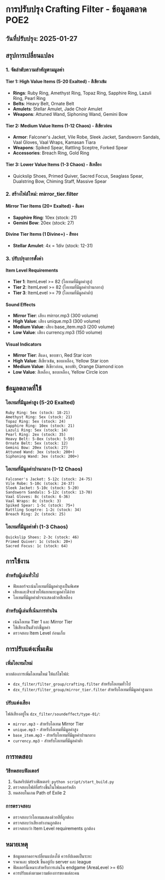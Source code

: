 # การปรับปรุง Crafting Filter - ข้อมูลตลาด POE2

## วันที่ปรับปรุง: 2025-01-27

## สรุปการเปลี่ยนแปลง

### 1. จัดลำดับความสำคัญตามมูลค่า

#### Tier 1: High Value Items (5-20 Exalted) - สีเขียวเข้ม
- **Rings**: Ruby Ring, Amethyst Ring, Topaz Ring, Sapphire Ring, Lazuli Ring, Pearl Ring
- **Belts**: Heavy Belt, Ornate Belt  
- **Amulets**: Stellar Amulet, Jade Choir Amulet
- **Weapons**: Attuned Wand, Siphoning Wand, Gemini Bow

#### Tier 2: Medium Value Items (1-12 Chaos) - สีเขียวอ่อน
- **Armor**: Falconer's Jacket, Vile Robe, Sleek Jacket, Sandsworn Sandals, Vaal Gloves, Vaal Wraps, Kamasan Tiara
- **Weapons**: Spiked Spear, Rattling Sceptre, Forked Spear
- **Accessories**: Breach Ring, Gold Ring

#### Tier 3: Lower Value Items (1-3 Chaos) - สีเหลือง
- Quickslip Shoes, Primed Quiver, Sacred Focus, Seaglass Spear, Dualstring Bow, Chiming Staff, Massive Spear

### 2. สร้างไฟล์ใหม่: mirror_tier.filter

#### Mirror Tier Items (20+ Exalted) - สีแดง
- **Sapphire Ring**: 10ex (stock: 21)
- **Gemini Bow**: 20ex (stock: 27)

#### Divine Tier Items (1 Divine+) - สีทอง
- **Stellar Amulet**: 4x = 1div (stock: 12-31)

### 3. ปรับปรุงการตั้งค่า

#### Item Level Requirements
- **Tier 1**: ItemLevel >= 82 (ไอเทมที่มีมูลค่าสูง)
- **Tier 2**: ItemLevel >= 82 (ไอเทมที่มีมูลค่าปานกลาง)
- **Tier 3**: ItemLevel >= 79 (ไอเทมที่มีมูลค่าต่ำ)

#### Sound Effects
- **Mirror Tier**: เสียง mirror.mp3 (300 volume)
- **High Value**: เสียง unique.mp3 (300 volume)
- **Medium Value**: เสียง base_item.mp3 (200 volume)
- **Low Value**: เสียง currency.mp3 (150 volume)

#### Visual Indicators
- **Mirror Tier**: สีแดง, ขอบขาว, Red Star icon
- **High Value**: สีเขียวเข้ม, ขอบเหลือง, Yellow Star icon
- **Medium Value**: สีเขียวอ่อน, ขอบฟ้า, Orange Diamond icon
- **Low Value**: สีเหลือง, ขอบเหลือง, Yellow Circle icon

## ข้อมูลตลาดที่ใช้

### ไอเทมที่มีมูลค่าสูง (5-20 Exalted)
```
Ruby Ring: 5ex (stock: 18-21)
Amethyst Ring: 5ex (stock: 21)
Topaz Ring: 5ex (stock: 24)
Sapphire Ring: 10ex (stock: 21)
Lazuli Ring: 5ex (stock: 14)
Pearl Ring: 2ex (stock: 35)
Heavy Belt: 5-8ex (stock: 5-59)
Ornate Belt: 5ex (stock: 12)
Gemini Bow: 20ex (stock: 27)
Attuned Wand: 3ex (stock: 200+)
Siphoning Wand: 3ex (stock: 200+)
```

### ไอเทมที่มีมูลค่าปานกลาง (1-12 Chaos)
```
Falconer's Jacket: 5-12c (stock: 24-75)
Vile Robe: 5-10c (stock: 24-37)
Sleek Jacket: 5-10c (stock: 5-20)
Sandsworn Sandals: 5-12c (stock: 13-70)
Vaal Gloves: 8c (stock: 6-36)
Vaal Wraps: 8c (stock: 3)
Spiked Spear: 1-5c (stock: 75+)
Rattling Sceptre: 1-2c (stock: 34)
Breach Ring: 2c (stock: 25)
```

### ไอเทมที่มีมูลค่าต่ำ (1-3 Chaos)
```
Quickslip Shoes: 2-3c (stock: 46)
Primed Quiver: 1c (stock: 20+)
Sacred Focus: 1c (stock: 64)
```

## การใช้งาน

### สำหรับผู้เล่นทั่วไป
- ฟิลเตอร์จะเน้นไอเทมที่มีมูลค่าสูงเป็นพิเศษ
- เสียงและสีจะช่วยให้แยกแยะมูลค่าได้ง่าย
- ไอเทมที่มีมูลค่าต่ำจะแสดงด้วยสีเหลือง

### สำหรับผู้เล่นที่เน้นการทำเงิน
- เน้นไอเทม Tier 1 และ Mirror Tier
- ใช้เสียงเป็นตัวบ่งชี้มูลค่า
- ตรวจสอบ Item Level ก่อนเก็บ

## การปรับแต่งเพิ่มเติม

### เพิ่มไอเทมใหม่
หากต้องการเพิ่มไอเทมใหม่ ให้แก้ไขไฟล์:
- `dzx_filter/filter_group/crafting.filter` สำหรับไอเทมทั่วไป
- `dzx_filter/filter_group/mirror_tier.filter` สำหรับไอเทมที่มีมูลค่าสูงมาก

### ปรับแต่งเสียง
ไฟล์เสียงอยู่ใน `dzx_filter/soundeffect/type-01/`:
- `mirror.mp3` - สำหรับไอเทม Mirror Tier
- `unique.mp3` - สำหรับไอเทมที่มีมูลค่าสูง
- `base_item.mp3` - สำหรับไอเทมที่มีมูลค่าปานกลาง
- `currency.mp3` - สำหรับไอเทมที่มีมูลค่าต่ำ

## การทดสอบ

### วิธีทดสอบฟิลเตอร์
1. รันสคริปต์สร้างฟิลเตอร์: `python script/start_build.py`
2. ตรวจสอบไฟล์ที่สร้างขึ้นในโฟลเดอร์หลัก
3. ทดสอบในเกม Path of Exile 2

### การตรวจสอบ
- ตรวจสอบว่าไอเทมแสดงด้วยสีที่ถูกต้อง
- ตรวจสอบว่าเสียงทำงานถูกต้อง
- ตรวจสอบว่า Item Level requirements ถูกต้อง

## หมายเหตุ

- ข้อมูลตลาดอาจเปลี่ยนแปลงได้ ควรอัปเดตเป็นระยะ
- ราคาและ stock ขึ้นอยู่กับ server และ league
- ฟิลเตอร์นี้เหมาะสำหรับการเล่นใน endgame (AreaLevel >= 65)
- ควรปรับแต่งตามความต้องการของแต่ละคน
